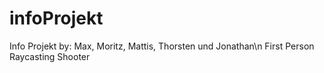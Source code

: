 # infoProjekt
Info Projekt by: Max, Moritz, Mattis, Thorsten und Jonathan\n
First Person Raycasting Shooter
